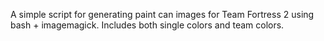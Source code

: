 A simple script for generating paint can images for Team Fortress 2 using bash + imagemagick. Includes both single colors and team colors.